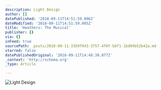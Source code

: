 ```yaml
---
description: Light Design
author: []
datePublished: '2018-09-11T14:51:59.806Z'
dateModified: '2018-09-11T14:51:59.005Z'
title: 'Heathers: The Musical'
publisher: {}
via: {}
inFeed: true
sourcePath: _posts/2018-09-11-3359f943-3757-4f0f-bbf1-1bd94b52b42a.md
starred: false
datePublishedOriginal: '2018-09-11T14:48:38.877Z'
_context: 'http://schema.org'
_type: Article

---
```

![Light Design](https://the-grid-user-content.s3-us-west-2.amazonaws.com/672d82fa-eb6e-4075-9c6f-3faa980e23e1.jpg)